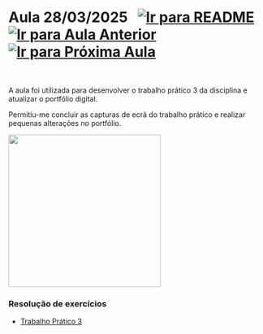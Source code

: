 # Aula 28/03/2025 &nbsp; [![Ir para README](https://img.shields.io/badge/Indice-Verde?style=for-the-badge)](../README.md#indice) &nbsp; [![Ir para Aula Anterior](https://img.shields.io/badge/Anterior-Aula%205-007ACC?style=for-the-badge)](../aulas/21-03-2025.md) [![Ir para Próxima Aula](https://img.shields.io/badge/Próxima-Aula%207-007ACC?style=for-the-badge)](../aulas/04-04-2025.md)

<br>

<p>
A aula foi utilizada para desenvolver o trabalho prático 3 da disciplina e atualizar o portfólio digital.
</p>

<p>
Permitiu-me concluir as capturas de ecrã do trabalho prático e realizar pequenas alterações no portfólio.
</p>

<img src="https://github.com/user-attachments/assets/300a7612-0580-4373-aca4-67817c5774c5" width="300">

### Resolução de exercícios

- [Trabalho Prático 3](../fichas/trabalho_pratico_3.pdf)

